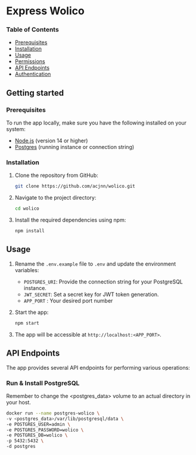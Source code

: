 # Express Wolico



### Table of Contents
- [Prerequisites](#prerequisites)
- [Installation](#installation)
- [Usage](#usage)
- [Permissions](#permissions)
- [API Endpoints](#api-endpoints)
- [Authentication](#authentication)

## Getting started

### Prerequisites
To run the app locally, make sure you have the following installed on your system:
- [Node.js](https://nodejs.org) (version 14 or higher)
- [Postgres](https://www.postgresql.org/) (running instance or connection string)

### Installation
1. Clone the repository from GitHub:
   ```bash
   git clone https://github.com/acjnn/wolico.git
   ```

2. Navigate to the project directory:
   ```bash
   cd wolico
   ```

3. Install the required dependencies using npm:
   ```bash
   npm install
   ```

## Usage
1. Rename the `.env.example` file to `.env` and update the environment variables:
    - `POSTGRES_URI`: Provide the connection string for your PostgreSQL instance.
    - `JWT_SECRET`: Set a secret key for JWT token generation.
    - `APP_PORT` : Your desired port number 

2. Start the app:
   ```bash
   npm start
   ```

3. The app will be accessible at `http://localhost:<APP_PORT>`.

## API Endpoints
The app provides several API endpoints for performing various operations:

### Run & Install PostgreSQL
Remember to change the <postgres_data> volume to an actual directory in your host.
   ```bash
   docker run --name postgres-wolico \
   -v <postgres_data>/var/lib/postgresql/data \
   -e POSTGRES_USER=admin \
   -e POSTGRES_PASSWORD=wolico \
   -e POSTGRES_DB=wolico \
   -p 5432:5432 \
   -d postgres
   ```